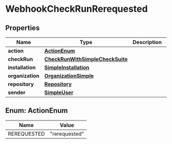 

# WebhookCheckRunRerequested


## Properties

| Name | Type | Description | Notes |
|------------ | ------------- | ------------- | -------------|
|**action** | [**ActionEnum**](#ActionEnum) |  |  [optional] |
|**checkRun** | [**CheckRunWithSimpleCheckSuite**](CheckRunWithSimpleCheckSuite.md) |  |  |
|**installation** | [**SimpleInstallation**](SimpleInstallation.md) |  |  [optional] |
|**organization** | [**OrganizationSimple**](OrganizationSimple.md) |  |  [optional] |
|**repository** | [**Repository**](Repository.md) |  |  |
|**sender** | [**SimpleUser**](SimpleUser.md) |  |  |



## Enum: ActionEnum

| Name | Value |
|---- | -----|
| REREQUESTED | &quot;rerequested&quot; |



